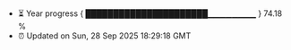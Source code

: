 - ⏳ Year progress { ██████████████████████▁▁▁▁▁▁▁▁ } 74.18 %
- ⏰ Updated on Sun, 28 Sep 2025 18:29:18 GMT


